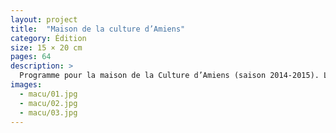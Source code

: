 ```yaml
---
layout: project
title:  "Maison de la culture d’Amiens"
category: Édition
size: 15 × 20 cm
pages: 64
description: >
  Programme pour la maison de la Culture d’Amiens (saison 2014-2015). Les visuels sont réalisés à partir d’un sketch processing.
images:
  - macu/01.jpg
  - macu/02.jpg
  - macu/03.jpg
---
```

